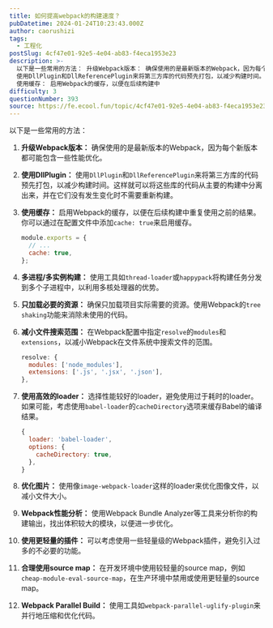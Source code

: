 ```yaml
---
title: 如何提高webpack的构建速度？
pubDatetime: 2024-01-24T10:23:43.000Z
author: caorushizi
tags:
  - 工程化
postSlug: 4cf47e01-92e5-4e04-ab83-f4eca1953e23
description: >-
  以下是一些常用的方法： 升级Webpack版本： 确保使用的是最新版本的Webpack，因为每个新版本都可能包含一些性能优化。 使用DllPlugin：
  使用DllPlugin和DllReferencePlugin来将第三方库的代码预先打包，以减少构建时间。这样就可以将这些库的代码从主要的构建中分离出来，并在它们没有发生变化时不需要重新构建。
  使用缓存： 启用Webpack的缓存，以便在后续构建中
difficulty: 3
questionNumber: 393
source: https://fe.ecool.fun/topic/4cf47e01-92e5-4e04-ab83-f4eca1953e23
---
```


以下是一些常用的方法：

1. **升级Webpack版本：** 确保使用的是最新版本的Webpack，因为每个新版本都可能包含一些性能优化。

2. **使用DllPlugin：** 使用`DllPlugin`和`DllReferencePlugin`来将第三方库的代码预先打包，以减少构建时间。这样就可以将这些库的代码从主要的构建中分离出来，并在它们没有发生变化时不需要重新构建。

3. **使用缓存：** 启用Webpack的缓存，以便在后续构建中重复使用之前的结果。你可以通过在配置文件中添加`cache: true`来启用缓存。

    ```javascript
    module.exports = {
      // ...
      cache: true,
    };
    ```

4. **多进程/多实例构建：** 使用工具如`thread-loader`或`happypack`将构建任务分发到多个子进程中，以利用多核处理器的优势。

5. **只加载必要的资源：** 确保只加载项目实际需要的资源。使用Webpack的`tree shaking`功能来消除未使用的代码。

6. **减小文件搜索范围：** 在Webpack配置中指定`resolve`的`modules`和`extensions`，以减小Webpack在文件系统中搜索文件的范围。

    ```javascript
    resolve: {
      modules: ['node_modules'],
      extensions: ['.js', '.jsx', '.json'],
    },
    ```

7. **使用高效的loader：** 选择性能较好的loader，避免使用过于耗时的loader。如果可能，考虑使用`babel-loader`的`cacheDirectory`选项来缓存Babel的编译结果。

    ```javascript
    {
      loader: 'babel-loader',
      options: {
        cacheDirectory: true,
      },
    }
    ```

8. **优化图片：** 使用像`image-webpack-loader`这样的loader来优化图像文件，以减小文件大小。

9. **Webpack性能分析：** 使用Webpack Bundle Analyzer等工具来分析你的构建输出，找出体积较大的模块，以便进一步优化。

10. **使用更轻量的插件：** 可以考虑使用一些轻量级的Webpack插件，避免引入过多的不必要的功能。

11. **合理使用source map：** 在开发环境中使用较轻量的source map，例如`cheap-module-eval-source-map`，在生产环境中禁用或使用更轻量的source map。

12. **Webpack Parallel Build：** 使用工具如`webpack-parallel-uglify-plugin`来并行地压缩和优化代码。

